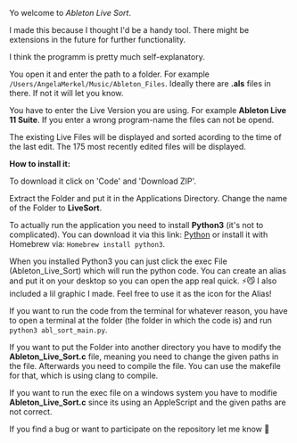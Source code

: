 Yo welcome to _Ableton Live Sort_. 

I made this because I thought I'd be a handy tool. There might be extensions in the future for further functionality.

I think the programm is pretty much self-explanatory. 

You open it and enter the path to a folder. For example `/Users/AngelaMerkel/Music/Ableton_Files`. Ideally there are **.als** files in there. If not it will let you know. 

You have to enter the Live Version you are using. For example **Ableton Live 11 Suite**. If you enter a wrong program-name the files can not be opend.

The existing Live Files will be displayed and sorted acording to the time of the last edit. The 175 most recently edited files will be displayed.

**How to install it:**

To download it click on 'Code' and 'Download ZIP'.

Extract the Folder and put it in the Applications Directory. Change the name of the Folder to **LiveSort**.

To actually run the application you need to install **Python3** (it's not to complicated). You can download it via this link: [Python](https://www.python.org/downloads/) or install it with Homebrew via: `Homebrew install python3`.

When you installed Python3 you can just click the exec File (Ableton_Live_Sort) which will run the python code. You can create an alias and put it on your desktop so you can open the app real quick. ⚡️😼 I also included a lil graphic I made. Feel free to use it as the icon for the Alias!

If you want to run the code from the terminal for whatever reason, you have to open a terminal at the folder (the folder in which the code is) and run `python3 abl_sort_main.py`.

If you want to put the Folder into another directory you have to modify the **Ableton_Live_Sort.c** file, meaning you need to change the given paths in the file. Afterwards you need to compile the file. You can use the makefile for that, which is using clang to compile.

If you want to run the exec file on a windows system you have to modifie **Ableton_Live_Sort.c** since its using an AppleScript and the given paths are not correct.

If you find a bug or want to participate on the repository let me know 💋